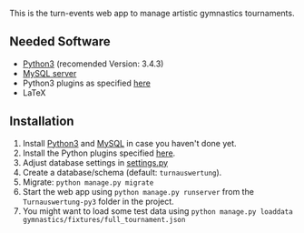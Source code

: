 This is the turn-events web app to manage artistic gymnastics tournaments.


## Needed Software
- [Python3](https://www.python.org/downloads/) (recomended Version: 3.4.3)
- [MySQL server](http://dev.mysql.com/downloads/mysql/)
- Python3 plugins as specified [here](https://github.com/saechtner/turn-events/blob/master/Turnauswertung-py3/requirements.txt)
- LaTeX


## Installation
1. Install [Python3](https://www.python.org/downloads/) and [MySQL](http://dev.mysql.com/downloads/mysql/) in case you haven't done yet.
2. Install the Python plugins specified [here](https://github.com/saechtner/turn-events/blob/master/Turnauswertung-py3/requirements.txt).
3. Adjust database settings in [settings.py](https://github.com/saechtner/turn-events/blob/master/Turnauswertung-py3/Turnauswertung/settings.py)
4. Create a database/schema (default: `turnauswertung`).
5. Migrate: `python manage.py migrate`
6. Start the web app using `python manage.py runserver` from the `Turnauswertung-py3` folder in the project.
  1. You might want to load some test data using `python manage.py loaddata gymnastics/fixtures/full_tournament.json`
